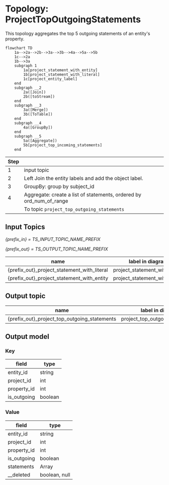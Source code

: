 # Topology: ProjectTopOutgoingStatements

This topology aggregates the top 5 outgoing statements of an entity's property.

```mermaid
flowchart TD
    1a-->2a-->2b-->3a-->3b-->4a-->5a-->5b
    1c-->2a
    1b-->3a
    subgraph 1
        1a[project_statement_with_entity]
        1b[project_statement_with_literal]
        1c[project_entity_label]
    end
    subgraph __2
        2a([Join])
        2b([toStream])
    end  
    subgraph __3
        3a([Merge])
        3b([ToTable])
    end  
    subgraph __4
        4a([GroupBy])
    end  
    subgraph __5
        5a([Aggregate])
        5b[project_top_incoming_statements]
    end

```

| Step |                                                                     |
|------|---------------------------------------------------------------------|
| 1    | input topic                                                         |
| 2    | Left Join the entity labels and add the object label.               |
| 3    | GroupBy: group by subject_id                                        |
| 4    | Aggregate: create a list of statements, ordered by ord_num_of_range |
|      | To topic `project_top_outgoing_statements`                          |

## Input Topics

_{prefix_in} = TS_INPUT_TOPIC_NAME_PREFIX_

_{prefix_out} = TS_OUTPUT_TOPIC_NAME_PREFIX_

| name                                        | label in diagram               | Type   |
|---------------------------------------------|--------------------------------|--------|
| {prefix_out}_project_statement_with_literal | project_statement_with_literal | KTable |
| {prefix_out}_project_statement_with_entity  | project_statement_with_entity  | KTable |

## Output topic

| name                                         | label in diagram                |
|----------------------------------------------|---------------------------------|
| {prefix_out}_project_top_outgoing_statements | project_top_outgoing_statements |

## Output model

### Key

| field       | type    |
|-------------|---------|
| entity_id   | string  |
| project_id  | int     |
| property_id | int     |
| is_outgoing | boolean |

### Value

| field       | type                         |
|-------------|------------------------------|
| entity_id   | string                       |
| project_id  | int                          |
| property_id | int                          |
| is_outgoing | boolean                      |
| statements  | Array<ProjectStatementValue> |
| __deleted   | boolean, null                |
